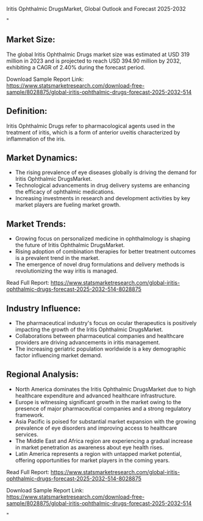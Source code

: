 Iritis Ophthalmic DrugsMarket, Global Outlook and Forecast 2025-2032

"<html>
<h2>Market Size:</h2>
<p>The global Iritis Ophthalmic Drugs market size was estimated at USD 319 million in 2023 and is projected to reach USD 394.90 million by 2032, exhibiting a CAGR of 2.40% during the forecast period.</p>
<p>Download Sample Report Link: <a href='https://www.statsmarketresearch.com/download-free-sample/8028875/global-iritis-ophthalmic-drugs-forecast-2025-2032-514'>https://www.statsmarketresearch.com/download-free-sample/8028875/global-iritis-ophthalmic-drugs-forecast-2025-2032-514</a></p>

<h2>Definition:</h2>
<p>Iritis Ophthalmic Drugs refer to pharmacological agents used in the treatment of iritis, which is a form of anterior uveitis characterized by inflammation of the iris.</p>

<h2>Market Dynamics:</h2>
<ul>
  <li>The rising prevalence of eye diseases globally is driving the demand for Iritis Ophthalmic DrugsMarket.</li>
  <li>Technological advancements in drug delivery systems are enhancing the efficacy of ophthalmic medications.</li>
  <li>Increasing investments in research and development activities by key market players are fueling market growth.</li>
</ul>

<h2>Market Trends:</h2>
<ul>
  <li>Growing focus on personalized medicine in ophthalmology is shaping the future of Iritis Ophthalmic DrugsMarket.</li>
  <li>Rising adoption of combination therapies for better treatment outcomes is a prevalent trend in the market.</li>
  <li>The emergence of novel drug formulations and delivery methods is revolutionizing the way iritis is managed.</li>
</ul>
<p>Read Full Report: <a href='https://www.statsmarketresearch.com/global-iritis-ophthalmic-drugs-forecast-2025-2032-514-8028875'>https://www.statsmarketresearch.com/global-iritis-ophthalmic-drugs-forecast-2025-2032-514-8028875</a></p>

<h2>Industry Influence:</h2>
<ul>
  <li>The pharmaceutical industry's focus on ocular therapeutics is positively impacting the growth of the Iritis Ophthalmic DrugsMarket.</li>
  <li>Collaborations between pharmaceutical companies and healthcare providers are driving advancements in iritis management.</li>
  <li>The increasing geriatric population worldwide is a key demographic factor influencing market demand.</li>
</ul>

<h2>Regional Analysis:</h2>
<ul>
  <li>North America dominates the Iritis Ophthalmic DrugsMarket due to high healthcare expenditure and advanced healthcare infrastructure.</li>
  <li>Europe is witnessing significant growth in the market owing to the presence of major pharmaceutical companies and a strong regulatory framework.</li>
  <li>Asia Pacific is poised for substantial market expansion with the growing prevalence of eye disorders and improving access to healthcare services.</li>
  <li>The Middle East and Africa region are experiencing a gradual increase in market penetration as awareness about eye health rises.</li>
  <li>Latin America represents a region with untapped market potential, offering opportunities for market players in the coming years.</li>
</ul>
<p>Read Full Report: <a href='https://www.statsmarketresearch.com/global-iritis-ophthalmic-drugs-forecast-2025-2032-514-8028875'>https://www.statsmarketresearch.com/global-iritis-ophthalmic-drugs-forecast-2025-2032-514-8028875</a></p>
<p>Download Sample Report Link: <a href='https://www.statsmarketresearch.com/download-free-sample/8028875/global-iritis-ophthalmic-drugs-forecast-2025-2032-514'>https://www.statsmarketresearch.com/download-free-sample/8028875/global-iritis-ophthalmic-drugs-forecast-2025-2032-514</a></p>
</html>"
